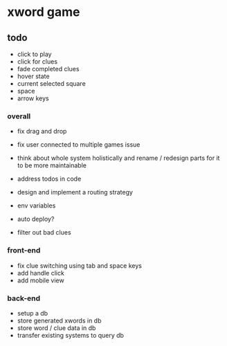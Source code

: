 # xword game

## todo

- click to play
- click for clues
- fade completed clues
- hover state
- current selected square
- space
- arrow keys

### overall

- fix drag and drop
- fix user connected to multiple games issue

- think about whole system holistically and rename / redesign parts for it to be more maintainable

- address todos in code
- design and implement a routing strategy

- env variables
- auto deploy?

- filter out bad clues

### front-end

- fix clue switching using tab and space keys
- add handle click
- add mobile view

### back-end

- setup a db
- store generated xwords in db
- store word / clue data in db
- transfer existing systems to query db
